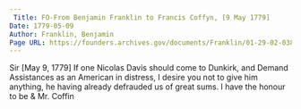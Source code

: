 ```yaml
---
 Title: FO-From Benjamin Franklin to Francis Coffyn, [9 May 1779]
Date: 1779-05-09
Author: Franklin, Benjamin
Page URL: https://founders.archives.gov/documents/Franklin/01-29-02-0382
---
```


Sir
[May 9, 1779]
If one Nicolas Davis should come to Dunkirk, and Demand Assistances as an American in distress, I desire you not to give him anything, he having already defrauded us of great sums. I have the honour to be &
Mr. Coffin

